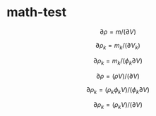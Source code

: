 # math-test

$$ \partial \rho = m / (\partial V) $$

$$ \partial \rho_k = m_k / (\partial V_k) $$

$$ \partial \rho_k = m_k / (\phi_k \partial V) $$

$$ \partial \rho = (\rho V) / (\partial V) $$

$$ \partial \rho_k = (\rho_k \phi_k V) / (\phi_k \partial V) $$

$$ \partial \rho_k = (\rho_k V) / (\partial V) $$
